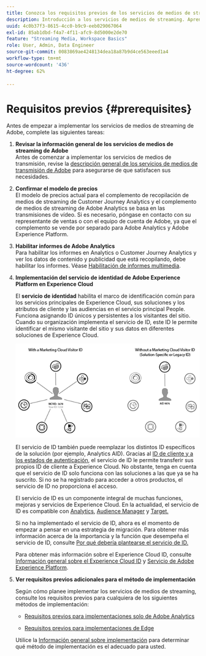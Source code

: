 ```yaml
---
title: Conozca los requisitos previos de los servicios de medios de streaming de Adobe
description: Introducción a los servicios de medios de streaming. Aprenda lo que necesita para la implementación de.
uuid: 4c0b37f3-8615-4cc0-b9c9-eeb029067064
exl-id: 85ab1dbd-f4a7-4f11-afc9-8d5000e2de70
feature: "Streaming Media, Workspace Basics"
role: User, Admin, Data Engineer
source-git-commit: 0083869ae4248134dea18a87b9d4ce563eeed1a4
workflow-type: tm+mt
source-wordcount: '436'
ht-degree: 62%

---
```


# Requisitos previos {#prerequisites}

Antes de empezar a implementar los servicios de medios de streaming de Adobe, complete las siguientes tareas:

1. **Revisar la información general de los servicios de medios de streaming de Adobe**<br>
Antes de comenzar a implementar los servicios de medios de transmisión, revise la [descripción general de los servicios de medios de transmisión de Adobe](/help/media-overview.md) para asegurarse de que satisfacen sus necesidades.

1. **Confirmar el modelo de precios**<br>
El modelo de precios actual para el complemento de recopilación de medios de streaming de Customer Journey Analytics y el complemento de medios de streaming de Adobe Analytics se basa en las transmisiones de vídeo. Si es necesario, póngase en contacto con su representante de ventas o con el equipo de cuenta de Adobe, ya que el complemento se vende por separado para Adobe Analytics y Adobe Experience Platform.

1. **Habilitar informes de Adobe Analytics**<br>
Para habilitar los informes en Analytics o Customer Journey Analytics y ver los datos de contenido y publicidad que está recopilando, debe habilitar los informes. Véase [Habilitación de informes multimedia](/help/reporting/media-reports-enable.md).

1. **Implementación del servicio de identidad de Adobe Experience Platform en Experience Cloud**

   El **servicio de identidad** habilita el marco de identificación común para los servicios principales de Experience Cloud, sus soluciones y los atributos de cliente y las audiencias en el servicio principal People. Funciona asignando ID únicos y persistentes a los visitantes del sitio. Cuando su organización implementa el servicio de ID, este ID le permite identificar el mismo visitante del sitio y sus datos en diferentes soluciones de Experience Cloud.

   ![Gráfico del servicio de ID](assets/mc_id_service_graphic.png)

   El servicio de ID también puede reemplazar los distintos ID específicos de la solución (por ejemplo, Analytics AID). Gracias al [ID de cliente y a los estados de autenticación](https://experienceleague.adobe.com/docs/id-service/using/reference/authenticated-state.html?lang=es), el servicio de ID le permite transferir sus propios ID de cliente a Experience Cloud. No obstante, tenga en cuenta que el servicio de ID solo funciona con las soluciones a las que ya se ha suscrito. Si no se ha registrado para acceder a otros productos, el servicio de ID no proporciona el acceso.

   El servicio de ID es un componente integral de muchas funciones, mejoras y servicios de Experience Cloud. En la actualidad, el servicio de ID es compatible con [Analytics](https://www.adobe.com/es/marketing-cloud/web-analytics.html), [Audience Manager](https://www.adobe.com/es/marketing-cloud/data-management-platform.html) y [Target.](https://www.adobe.com/es/marketing-cloud/testing-targeting.html)

   Si no ha implementado el servicio de ID, ahora es el momento de empezar a pensar en una estrategia de migración. Para obtener más información acerca de la importancia y la función que desempeña el servicio de ID, consulte [Por qué debería plantearse el servicio de ID.](https://theblog.adobe.com/why-new-adobe-marketing-cloud-id-service-should-be-on-your-radar/)

   Para obtener más información sobre el Experience Cloud ID, consulte [Información general sobre el Experience Cloud ID](https://experienceleague.adobe.com/docs/id-service/using/intro/overview.html?lang=es) y [Servicio de Adobe Experience Platform](https://experienceleague.adobe.com/docs/id-service/using/home.html?lang=es).

1. **Ver requisitos previos adicionales para el método de implementación**

   Según cómo planee implementar los servicios de medios de streaming, consulte los requisitos previos para cualquiera de los siguientes métodos de implementación:

   * [Requisitos previos para implementaciones solo de Adobe Analytics](/help/implementation/media-sdk/setup/prerequisites-analytics.md)

   * [Requisitos previos para implementaciones de Edge](/help/implementation/edge/prerequisites-edge.md)

   Utilice la [Información general sobre implementación](/help/implementation/overview.md) para determinar qué método de implementación es el adecuado para usted.
